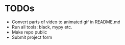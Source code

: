 # TODOs
* Convert parts of video to animated gif in README.md
* Run all tools: black, mypy etc.
* Make repo public
* Submit project form
